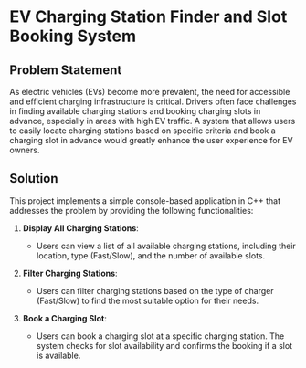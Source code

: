 # EV Charging Station Finder and Slot Booking System

## Problem Statement

As electric vehicles (EVs) become more prevalent, the need for accessible and efficient charging infrastructure is critical. Drivers often face challenges in finding available charging stations and booking charging slots in advance, especially in areas with high EV traffic. A system that allows users to easily locate charging stations based on specific criteria and book a charging slot in advance would greatly enhance the user experience for EV owners.

## Solution

This project implements a simple console-based application in C++ that addresses the problem by providing the following functionalities:

1. **Display All Charging Stations**: 
   - Users can view a list of all available charging stations, including their location, type (Fast/Slow), and the number of available slots.

2. **Filter Charging Stations**: 
   - Users can filter charging stations based on the type of charger (Fast/Slow) to find the most suitable option for their needs.

3. **Book a Charging Slot**: 
   - Users can book a charging slot at a specific charging station. The system checks for slot availability and confirms the booking if a slot is available.
